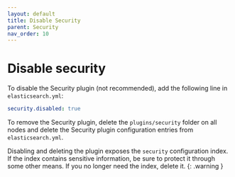 ```yaml
---
layout: default
title: Disable Security
parent: Security
nav_order: 10
---
```


# Disable security

To disable the Security plugin (not recommended), add the following line in `elasticsearch.yml`:

```yml
security.disabled: true
```

To remove the Security plugin, delete the `plugins/security` folder on all nodes and delete the Security plugin configuration entries from `elasticsearch.yml`.

Disabling and deleting the plugin exposes the `security` configuration index. If the index contains sensitive information, be sure to protect it through some other means. If you no longer need the index, delete it.
{: .warning }
